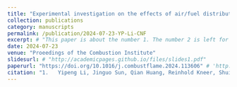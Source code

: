 ```yaml
---
title: "Experimental investigation on the effects of air/fuel distribution on stability limit and NO~x~ emission of NH~3~/CH~4~ flame"
collection: publications
category: manuscripts
permalink: /publication/2024-07-23-YP-Li-CNF
excerpt: # "This paper is about the number 1. The number 2 is left for future work."
date: 2024-07-23
venue: "Proeedings of the Combustion Institute"
slidesurl: # "http://academicpages.github.io/files/slides1.pdf"
paperurl: "https://doi.org/10.1016/j.combustflame.2024.113606" # 'http://academicpages.github.io/files/paper1.pdf'
citation: "1.	Yipeng Li, Jinguo Sun, Qian Huang, Reinhold Kneer, Shuiqing Li*. Experimental investigation on the effects of air/fuel distribution on stability limit and NO~x~ emission of NH~3~/CH~4~ flame. <i>Combustion and Flame</i> 268 (2024): 113606." #"Your Name, You. (2009). &quot;Paper Title Number 1.&quot; <i>Journal 1</i>. 1(1)."
---
```


<!-- The contents above will be part of a list of publications, if the user clicks the link for the publication than the contents of section will be rendered as a full page, allowing you to provide more information about the paper for the reader. When publications are displayed as a single page, the contents of the above "citation" field will automatically be included below this section in a smaller font.
 -->
